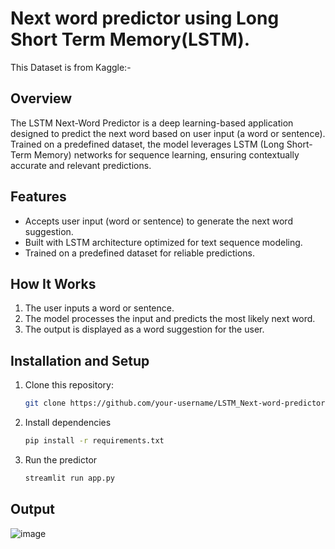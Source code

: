 # Next word predictor using Long Short Term Memory(LSTM).
This Dataset is from Kaggle:- 
## Overview  
The LSTM Next-Word Predictor is a deep learning-based application designed to predict the next word based on user input (a word or sentence). Trained on a predefined dataset, the model leverages LSTM (Long Short-Term Memory) networks for sequence learning, ensuring contextually accurate and relevant predictions.  

## Features  
- Accepts user input (word or sentence) to generate the next word suggestion.  
- Built with LSTM architecture optimized for text sequence modeling.  
- Trained on a predefined dataset for reliable predictions.  

## How It Works  
1. The user inputs a word or sentence.  
2. The model processes the input and predicts the most likely next word.  
3. The output is displayed as a word suggestion for the user.  

## Installation and Setup  
1. Clone this repository:  
   ```bash
   git clone https://github.com/your-username/LSTM_Next-word-predictor.git
2. Install dependencies
   ```bash
   pip install -r requirements.txt
3. Run the predictor
   ```bash
   streamlit run app.py
## Output
![image](https://github.com/user-attachments/assets/9cd9e554-f755-4269-accf-bf39863e3cc5)
